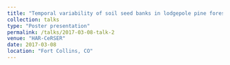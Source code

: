 ```yaml
---
title: "Temporal variability of soil seed banks in lodgepole pine forests"
collection: talks
type: "Poster presentation"
permalink: /talks/2017-03-08-talk-2
venue: "HAR-CeRSER"
date: 2017-03-08
location: "Fort Collins, CO"
---
```

